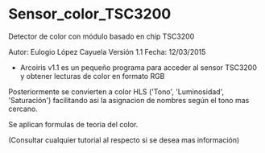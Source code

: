 # Sensor_color_TSC3200

Detector de color con módulo basado en chip TSC3200

Autor: Eulogio López Cayuela
Versión 1.1    Fecha: 12/03/2015

- Arcoiris v1.1 es un pequeño programa para acceder al sensor TSC3200 y obtener lecturas de color en formato RGB
 
 Posteriormente se convierten a color HLS ('Tono', 'Luminosidad',  'Saturación') facilitando asi la asignacion de nombres según el  tono mas cercano.
 
 Se aplican formulas de teoria del color.
 
 (Consultar cualquier tutorial al respecto si se desea mas información)
